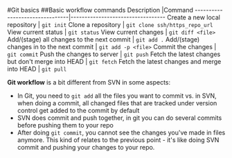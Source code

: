 #Git basics
##Basic workflow commands
Description                     |Command
--------------------------------|----------------------------------
Create a new local repository   | `git init`
Clone a repository              | `git clone ssh/https_repo_url`
View current status             | `git status`
View current changes            | `git diff <file>`
Add/(stage) all changes to the next commit | `git add .`
Add/(stage) changes in <file> to the next commit | `git add -p <file>`
Commit the changes | `git commit`
Push the changes to server | `git push`
Fetch the latest changes but don't merge into HEAD | `git fetch`
Fetch the latest changes and merge into HEAD | `git pull`

__Git workflow__ is a bit different from SVN in some aspects:
* In Git, you need to `git add` all the files you want to commit vs. in SVN, when doing a commit, all changed files that are tracked under version control get added to the commit by default
* SVN does commit and push together, in git you can do several commits before pushing them to your repo
* After doing `git commit`, you cannot see the changes you've made in files anymore. This kind of relates to the previous point - it's like doing SVN commit and pushing your changes to your repo.
